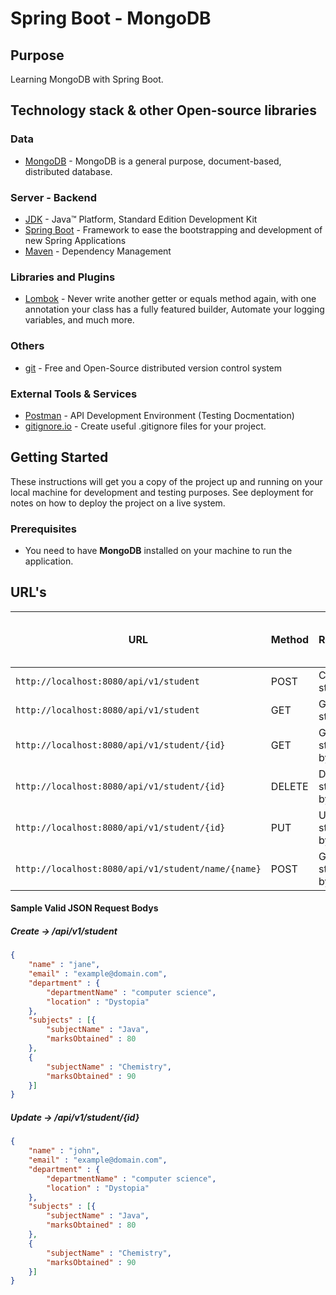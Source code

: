 # Spring Boot - MongoDB

## Purpose

Learning MongoDB with Spring Boot.

## Technology stack & other Open-source libraries

### Data

* 	[MongoDB](https://www.mongodb.com/) - MongoDB is a general purpose, document-based, distributed database.

### Server - Backend

* 	[JDK](http://www.oracle.com/technetwork/java/javase/downloads/jdk8-downloads-2133151.html) - Java™ Platform, Standard Edition Development Kit
* 	[Spring Boot](https://spring.io/projects/spring-boot) - Framework to ease the bootstrapping and development of new Spring Applications
* 	[Maven](https://maven.apache.org/) - Dependency Management

###  Libraries and Plugins

* 	[Lombok](https://projectlombok.org/) - Never write another getter or equals method again, with one annotation your class has a fully featured builder, Automate your logging variables, and much more.

### Others 

* 	[git](https://git-scm.com/) - Free and Open-Source distributed version control system

### External Tools & Services

* 	[Postman](https://www.getpostman.com/) - API Development Environment (Testing Docmentation)
* 	[gitignore.io](https://www.toptal.com/developers/gitignore/api/java,eclipse,intellij) - Create useful .gitignore files for your project.

## Getting Started

These instructions will get you a copy of the project up and running on your local machine for development and testing purposes. See deployment for notes on how to deploy the project on a live system.

### Prerequisites

*	You need to have **MongoDB** installed on your machine to run the application.

## URL's

|                          URL                        | Method |    Remarks             | Sample Valid Request Body |
|-----------------------------------------------------|--------|------------------------|---------------------------|
|`http://localhost:8080/api/v1/student`               | POST   | Create student         | [JSON](#create)           |
|`http://localhost:8080/api/v1/student`               | GET    | Get all students       |                           |
|`http://localhost:8080/api/v1/student/{id}`          | GET    | Get student by id      |                           |
|`http://localhost:8080/api/v1/student/{id}`          | DELETE | Delete student by name |                           |
|`http://localhost:8080/api/v1/student/{id}`          | PUT    | Update student by id   | [JSON](#update)           |
|`http://localhost:8080/api/v1/student/name/{name}`   | POST   | Get student by name    |                           |


#### Sample Valid JSON Request Bodys

##### <a id="create">Create -> /api/v1/student</a>
```json
{
    "name" : "jane",
    "email" : "example@domain.com",
    "department" : {
        "departmentName" : "computer science",
        "location" : "Dystopia"
    },
    "subjects" : [{
        "subjectName" : "Java",
        "marksObtained" : 80
    },
    {
        "subjectName" : "Chemistry",
        "marksObtained" : 90
    }]
}
```

##### <a id="update">Update -> /api/v1/student/{id}</a>
```json
{
    "name" : "john",
    "email" : "example@domain.com",
    "department" : {
        "departmentName" : "computer science",
        "location" : "Dystopia"
    },
    "subjects" : [{
        "subjectName" : "Java",
        "marksObtained" : 80
    },
    {
        "subjectName" : "Chemistry",
        "marksObtained" : 90
    }]
}
```